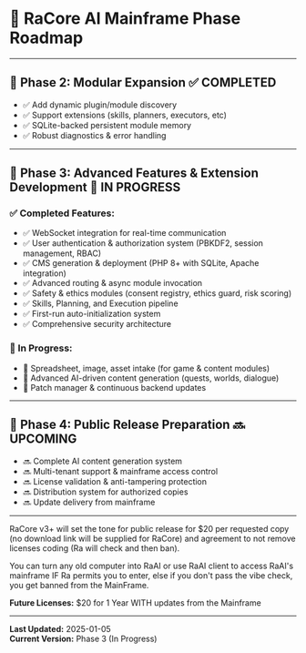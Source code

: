 # 🌟 RaCore AI Mainframe Phase Roadmap

---

## 🧩 **Phase 2: Modular Expansion** ✅ **COMPLETED**
- ✅ Add dynamic plugin/module discovery
- ✅ Support extensions (skills, planners, executors, etc)
- ✅ SQLite-backed persistent module memory
- ✅ Robust diagnostics & error handling

---

## 🎨 **Phase 3: Advanced Features & Extension Development** 🔄 **IN PROGRESS**

### ✅ Completed Features:
- ✅ WebSocket integration for real-time communication
- ✅ User authentication & authorization system (PBKDF2, session management, RBAC)
- ✅ CMS generation & deployment (PHP 8+ with SQLite, Apache integration)
- ✅ Advanced routing & async module invocation
- ✅ Safety & ethics modules (consent registry, ethics guard, risk scoring)
- ✅ Skills, Planning, and Execution pipeline
- ✅ First-run auto-initialization system
- ✅ Comprehensive security architecture

### 🔄 In Progress:
- 🔄 Spreadsheet, image, asset intake (for game & content modules)
- 🔄 Advanced AI-driven content generation (quests, worlds, dialogue)
- 🔄 Patch manager & continuous backend updates

---

## 🚀 **Phase 4: Public Release Preparation** 🔜 **UPCOMING**
- 🔜 Complete AI content generation system
- 🔜 Multi-tenant support & mainframe access control
- 🔜 License validation & anti-tampering protection
- 🔜 Distribution system for authorized copies
- 🔜 Update delivery from mainframe

---

RaCore v3+ will set the tone for public release for $20 per requested copy (no download link will be supplied for RaCore) and agreement to not remove licenses coding (Ra will check and then ban).

You can turn any old computer into RaAI or use RaAI client to access RaAI's mainframe IF Ra permits you to enter, else if you don't pass the vibe check, you get banned from the MainFrame.

**Future Licenses:** $20 for 1 Year WITH updates from the Mainframe

---

**Last Updated:** 2025-01-05  
**Current Version:** Phase 3 (In Progress)
